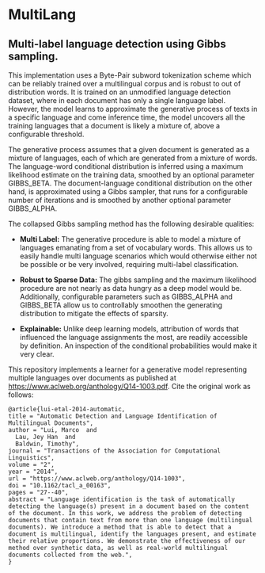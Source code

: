 # MultiLang

## Multi-label language detection using Gibbs sampling.


This implementation uses a Byte-Pair subword tokenization scheme which can be reliably trained over a multilingual corpus and is robust to out of distribution words. It is trained on an unmodified language detection dataset, where in each document has only a single language label. However, the model learns to approximate the generative process of texts in a specific language and come inference time, the model uncovers all the training languages that a document is likely a mixture of, above a configurable threshold.

The generative process assumes that a given document is generated as a mixture of languages, each of which are generated from a mixture of words. The language-word conditional distribution is inferred using a maximum likelihood estimate on the training data, smoothed by an optional parameter GIBBS_BETA. The document-language conditional distribution on the other hand, is approximated using a Gibbs sampler, that runs for a configurable number of iterations and is smoothed by another optional parameter GIBBS_ALPHA.

The collapsed Gibbs sampling method has the following desirable qualities:

* **Multi Label:** The generative procedure is able to model a mixture of languages emanating from a set of vocabulary words. This allows us to easily handle multi language scenarios which would otherwise either not be possible or be very involved, requiring multi-label classification.

* **Robust to Sparse Data:** The gibbs sampling and the maximum likelihood procedure are not nearly as data hungry as a deep model would be. Additionally, configurable parameters such as GIBBS_ALPHA and GIBBS_BETA allow us to controllably smoothen the generating distribution to mitigate the effects of sparsity.

* **Explainable:** Unlike deep learning models, attribution of words that influenced the language assignments the most, are readily accessible by definition. An inspection of the conditional probabilities would make it very clear.

This repository implements a learner for a generative model representing multiple languages over documents as published at https://www.aclweb.org/anthology/Q14-1003.pdf. Cite the original work as follows:

    @article{lui-etal-2014-automatic,
    title = "Automatic Detection and Language Identification of Multilingual Documents",
    author = "Lui, Marco  and
      Lau, Jey Han  and
      Baldwin, Timothy",
    journal = "Transactions of the Association for Computational Linguistics",
    volume = "2",
    year = "2014",
    url = "https://www.aclweb.org/anthology/Q14-1003",
    doi = "10.1162/tacl_a_00163",
    pages = "27--40",
    abstract = "Language identification is the task of automatically detecting the language(s) present in a document based on the content of the document. In this work, we address the problem of detecting documents that contain text from more than one language (multilingual documents). We introduce a method that is able to detect that a document is multilingual, identify the languages present, and estimate their relative proportions. We demonstrate the effectiveness of our method over synthetic data, as well as real-world multilingual documents collected from the web.",
    }

